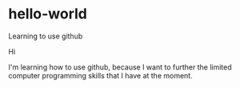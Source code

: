 # hello-world
Learning to use github

Hi

I'm learning how to use github, because I want to further the limited computer programming skills that I have at the moment.
